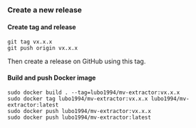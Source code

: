 ### Create a new release

#### Create tag and release

```
git tag vx.x.x
git push origin vx.x.x
```

Then create a release on GitHub using this tag.

#### Build and push Docker image

```
sudo docker build . --tag=lubo1994/mv-extractor:vx.x.x
sudo docker tag lubo1994/mv-extractor:vx.x.x lubo1994/mv-extractor:latest
sudo docker push lubo1994/mv-extractor:vx.x.x
sudo docker push lubo1994/mv-extractor:latest
```
